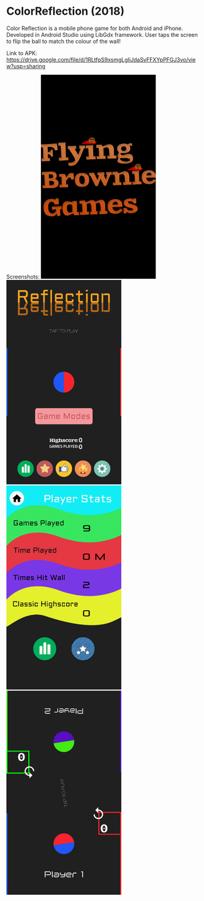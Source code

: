 # ColorReflection (2018)
Color Reflection is a mobile phone game for both Android and iPhone.
Developed in Android Studio using LibGdx framework.
User taps the screen to flip the ball to match the colour of the wall!

Link to APK: https://drive.google.com/file/d/1RLtfpS9xsmgLgIiJdaSvFFXYpPFGJ3vo/view?usp=sharing

Screenshots:
<img src="img/ColourReflection_LoadingPage.png" alt="Loading screen" width="300"/>
<img src="img/ColourReflection_MainScreen.png" alt="Main Screen" width="300"/>
<img src="img/ColourReflection_StatsPage.png" alt="Stats Screen" width="300"/>
<img src="img/ColourReflection_TwoPlayerMode.png" alt="Two Player Mode" width="300"/>





